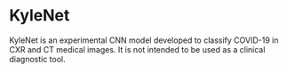 # KyleNet
KyleNet is an experimental CNN model developed to classify COVID-19 in CXR and CT medical images. It is not intended to be used as a clinical diagnostic tool.
